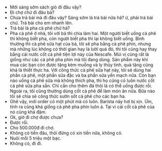 - Mới sáng sớm sách giỏ đi đâu vậy? 
- Đi chợ chứ đi đâu bà? 
- Chưa trả bài mà đi đâu vậy? Sáng sớm là trả bài nữa hả? ừ, phải trả bài chứ. Trả bài cho em nhanh lên. 
- Trả bài là pha cà phê chứ hả? 
- Pha cà phê ở nhà, tôi với bả thì chia làm hai. Một người biết uống cà phê thì không biết pha, còn người biết pha thì lại không biết uống. Bình thường thì cà phê sữa hạt của bả, tôi sẽ pha bằng cà phê phin, nhưng mà những lúc không có thời gian hay là lười quá đó, thì tôi cũng hay thay bằng cái nước cốt cà phê tiện lợi này của Nescafe. Mùi vị cũng rất là giống như các cà phê pha phin mà tôi đang dùng. Sản phẩm này khi mua các bạn còn được tặng kèm muỗng và ly thủy tinh, quà tặng cũng khá là thiết thực ha. Với công thức cà phê sữa hạt này, tôi sẽ dùng hai phần cà phê, một phần sữa đặc và ba phần sữa yến mạch nữa. Còn bạn nào uống cà phê sữa mà không thích pha, thì họ cũng có luôn nước cốt cà phê sữa pha sẵn. Chỉ cần cho thêm đá thôi là có thể uống được rồi. Ngoài ra, tôi cũng thường dùng cốt cà phê để làm món ăn nữa. Bữa nào tôi sẽ chia sẻ công thức sườn sốt cà phê cho các bạn ha. 
- Ghê vậy, mới order có một phút mà có luôn. Barista này hơi bị xịn. Ừm, tính ra cũng khá giống cà phê pha phin luôn á. Tại vì cái cốt cà phê của nó cũng khá đậm. 
- Ok, giờ đi chợ được chưa? 
- Được rồi. 
- Cho 500.000đ đi chợ. 
- Không có tiền đâu, thôi đừng có xin tiền nữa, không có. 
- Nuôi mỗi 5 triệu một bạc. 
- Không có, đi đi.